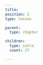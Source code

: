 ```yaml
---
title:
position: 2
type: lesson

parent:
  type: chapter

children:
  type: sutra
  count: 27

---
```

